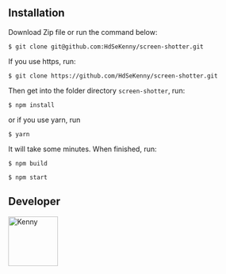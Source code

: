 ## Installation

Download Zip file or run the command below:
```shell
$ git clone git@github.com:HdSeKenny/screen-shotter.git
```
If you use https, run:
```shell
$ git clone https://github.com/HdSeKenny/screen-shotter.git
```

Then get into the folder directory `screen-shotter`, run:

```shell
$ npm install
```

or if you use yarn, run
```shell
$ yarn
```

It will take some minutes. When finished, run:
```shell
$ npm build
```

```shell
$ npm start
```

## Developer

<img alt="Kenny" src="https://avatar-cdn.atlassian.com/2cc88cd37d6c1381a46a597922cb11e5" width="100">

